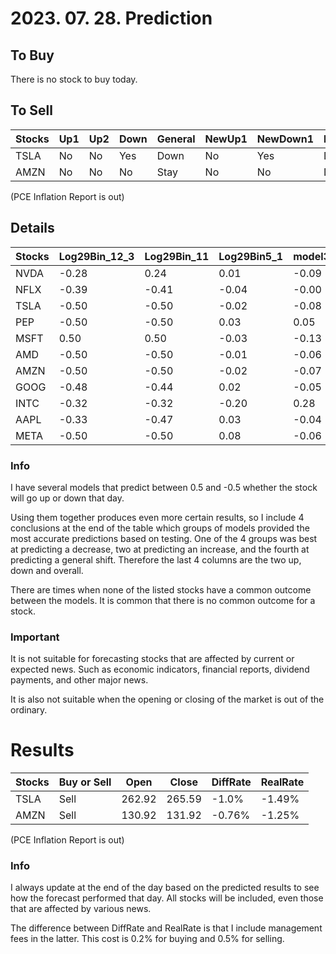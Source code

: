 # 2023. 07. 28. Prediction

## To Buy
There is no stock to buy today.


## To Sell
| Stocks | Up1 | Up2 | Down | General | NewUp1 | NewDown1 | NewGeneral |
| ------ | ------ | ------ | ------ | ------ | ------ | ------ | ------ |
| TSLA | No | No | Yes | Down | No | Yes | Down | 
| AMZN | No | No | No | Stay | No | No | Down | 

(PCE Inflation Report is out)


## Details
| Stocks | Log29Bin_12_3 | Log29Bin_11 | Log29Bin5_1 | model3 | model4 | model5 | modelNew3 | modelNew5 | Log29_34_384_Bin1_2 | Log29_34_384_Bin1_3 | Log29_34_384_Bin1_4 | Up1 | Up2 | Down | General | NewUp1 | NewDown1 | NewGeneral |
| ------ | ------ | ------ | ------ | ------ | ------ | ------ | ------ | ------ | ------ | ------ | ------ | ------ | ------ | ------ | ------ | ------ | ------ | ------ |
| NVDA | -0.28 | 0.24 | 0.01 | -0.09 | -0.04 | 0.01 | 0.49 | 0.30 | 0.17 | 0.02 | -0.35 | No | No | No | Stay | No | No | Stay | 
| NFLX | -0.39 | -0.41 | -0.04 | -0.00 | -0.00 | 0.07 | -0.49 | -0.31 | 0.50 | 0.50 | 0.50 | No | No | No | Stay | No | No | Stay | 
| TSLA | -0.50 | -0.50 | -0.02 | -0.08 | -0.06 | -0.02 | -0.50 | -0.33 | -0.45 | -0.42 | -0.49 | No | No | Yes | Down | No | Yes | Down | 
| PEP | -0.50 | -0.50 | 0.03 | 0.05 | 0.12 | 0.07 | -0.41 | -0.36 | -0.41 | -0.44 | -0.50 | No | No | No | Stay | No | No | Stay | 
| MSFT | 0.50 | 0.50 | -0.03 | -0.13 | -0.05 | -0.04 | -0.49 | -0.14 | 0.33 | 0.29 | -0.08 | No | No | No | Stay | No | No | Stay | 
| AMD | -0.50 | -0.50 | -0.01 | -0.06 | -0.05 | 0.05 | 0.43 | 0.39 | -0.40 | -0.45 | -0.48 | No | No | No | Stay | No | No | Stay | 
| AMZN | -0.50 | -0.50 | -0.02 | -0.07 | -0.05 | 0.00 | -0.46 | -0.41 | -0.42 | -0.41 | -0.50 | No | No | No | Stay | No | No | Down | 
| GOOG | -0.48 | -0.44 | 0.02 | -0.05 | 0.01 | 0.02 | -0.45 | -0.36 | -0.44 | -0.28 | -0.50 | No | No | No | Stay | No | No | Stay | 
| INTC | -0.32 | -0.32 | -0.20 | 0.28 | 0.30 | 0.20 | 0.50 | 0.35 | -0.50 | -0.50 | -0.50 | No | No | No | Stay | No | No | Stay | 
| AAPL | -0.33 | -0.47 | 0.03 | -0.04 | -0.01 | 0.02 | 0.24 | -0.31 | -0.16 | -0.11 | -0.49 | No | No | No | Stay | No | No | Stay | 
| META | -0.50 | -0.50 | 0.08 | -0.06 | -0.03 | 0.08 | -0.49 | 0.17 | -0.47 | -0.42 | -0.49 | No | No | No | Stay | No | No | Stay | 





### Info

I have several models that predict between 0.5 and -0.5 whether the stock will go up or down that day. 

Using them together produces even more certain results, so I include 4 conclusions at the end of the table which groups of models provided the most accurate predictions based on testing. One of the 4 groups was best at predicting a decrease, two at predicting an increase, and the fourth at predicting a general shift. Therefore the last 4 columns are the two up, down and overall.

There are times when none of the listed stocks have a common outcome between the models. It is common that there is no common outcome for a stock.

### Important
It is not suitable for forecasting stocks that are affected by current or expected news. Such as economic indicators, financial reports, dividend payments, and other major news.

It is also not suitable when the opening or closing of the market is out of the ordinary.

# Results
| Stocks | Buy or Sell | Open | Close | DiffRate | RealRate |
| ------ | ------ | ------ | ------ | ------ | ------ |
| TSLA | Sell | 262.92 | 265.59 | -1.0% | -1.49% |
| AMZN | Sell | 130.92 | 131.92 | -0.76% | -1.25% |

(PCE Inflation Report is out)


### Info
I always update at the end of the day based on the predicted results to see how the forecast performed that day. All stocks will be included, even those that are affected by various news.

The difference between DiffRate and RealRate is that I include management fees in the latter. This cost is 0.2% for buying and 0.5% for selling.
